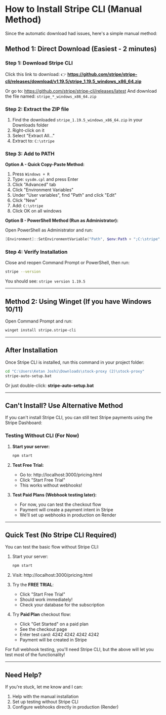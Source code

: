 # How to Install Stripe CLI (Manual Method)

Since the automatic download had issues, here's a simple manual method:

## Method 1: Direct Download (Easiest - 2 minutes)

### Step 1: Download Stripe CLI

Click this link to download:
👉 **https://github.com/stripe/stripe-cli/releases/download/v1.19.5/stripe_1.19.5_windows_x86_64.zip**

Or go to: https://github.com/stripe/stripe-cli/releases/latest
And download the file named: `stripe_*_windows_x86_64.zip`

### Step 2: Extract the ZIP file

1. Find the downloaded `stripe_1.19.5_windows_x86_64.zip` in your Downloads folder
2. Right-click on it
3. Select "Extract All..."
4. Extract to: `C:\stripe`

### Step 3: Add to PATH

**Option A - Quick Copy-Paste Method:**

1. Press `Windows + R`
2. Type: `sysdm.cpl` and press Enter
3. Click "Advanced" tab
4. Click "Environment Variables"
5. Under "User variables", find "Path" and click "Edit"
6. Click "New"
7. Add: `C:\stripe`
8. Click OK on all windows

**Option B - PowerShell Method (Run as Administrator):**

Open PowerShell as Administrator and run:
```powershell
[Environment]::SetEnvironmentVariable("Path", $env:Path + ";C:\stripe", "User")
```

### Step 4: Verify Installation

Close and reopen Command Prompt or PowerShell, then run:
```bash
stripe --version
```

You should see: `stripe version 1.19.5`

---

## Method 2: Using Winget (If you have Windows 10/11)

Open Command Prompt and run:
```bash
winget install stripe.stripe-cli
```

---

## After Installation

Once Stripe CLI is installed, run this command in your project folder:

```bash
cd "C:\Users\Ketan Joshi\Downloads\stock-proxy (2)\stock-proxy"
stripe-auto-setup.bat
```

Or just double-click: **stripe-auto-setup.bat**

---

## Can't Install? Use Alternative Method

If you can't install Stripe CLI, you can still test Stripe payments using the Stripe Dashboard:

### Testing Without CLI (For Now)

1. **Start your server:**
   ```bash
   npm start
   ```

2. **Test Free Trial:**
   - Go to: http://localhost:3000/pricing.html
   - Click "Start Free Trial"
   - This works without webhooks!

3. **Test Paid Plans (Webhook testing later):**
   - For now, you can test the checkout flow
   - Payment will create a payment intent in Stripe
   - We'll set up webhooks in production on Render

---

## Quick Test (No Stripe CLI Required)

You can test the basic flow without Stripe CLI:

1. Start your server:
   ```bash
   npm start
   ```

2. Visit: http://localhost:3000/pricing.html

3. Try the **FREE TRIAL**:
   - Click "Start Free Trial"
   - Should work immediately!
   - Check your database for the subscription

4. Try **Paid Plan** checkout flow:
   - Click "Get Started" on a paid plan
   - See the checkout page
   - Enter test card: 4242 4242 4242 4242
   - Payment will be created in Stripe

For full webhook testing, you'll need Stripe CLI, but the above will let you test most of the functionality!

---

## Need Help?

If you're stuck, let me know and I can:
1. Help with the manual installation
2. Set up testing without Stripe CLI
3. Configure webhooks directly in production (Render)
